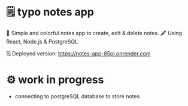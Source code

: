 # 🗒️ typo notes app 

  🎨 Simple and colorful notes app to create, edit & delete notes. 
  🖋️ Using React, Node.js & PostgreSQL.

  🗒️ Deployed version: https://notes-app-85pl.onrender.com

# ⚙️ work in progress
- connecting to postgreSQL database to store notes
